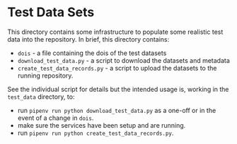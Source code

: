 # Test Data Sets

This directory contains some infrastructure to populate some realistic test data into
the repository. In brief, this directory contains:

- `dois` - a file containing the dois of the test datasets
- `download_test_data.py` - a script to download the datasets and metadata
- `create_test_data_records.py` - a script to upload the datasets to the running
  repository.

See the individual script for details but the intended usage is, working in the
`test_data` directory, to:

- run `pipenv run python download_test_data.py` as a one-off or in the event of a change
  in `dois`.
- make sure the services have been setup and are running.
- run `pipenv run python create_test_data_records.py`.
